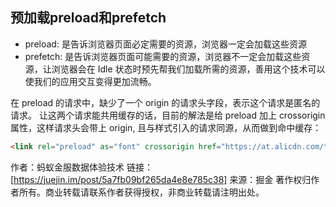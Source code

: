## 预加载preload和prefetch

* preload: 是告诉浏览器页面必定需要的资源，浏览器一定会加载这些资源
* prefetch: 是告诉浏览器页面可能需要的资源，浏览器不一定会加载这些资源，让浏览器会在 Idle 状态时预先帮我们加载所需的资源，善用这个技术可以使我们的应用交互变得更加流畅。


在 preload 的请求中，缺少了一个 origin 的请求头字段，表示这个请求是匿名的请求。
让这两个请求能共用缓存的话，目前的解法是给 preload 加上 crossorigin 属性，这样请求头会带上 origin, 且与样式引入的请求同源，从而做到命中缓存：
```html
<link rel="preload" as="font" crossorigin href="https://at.alicdn.com/t/font_zck90zmlh7hf47vi.woff">

```

作者：蚂蚁金服数据体验技术
链接：[https://juejin.im/post/5a7fb09bf265da4e8e785c38]
来源：掘金
著作权归作者所有。商业转载请联系作者获得授权，非商业转载请注明出处。